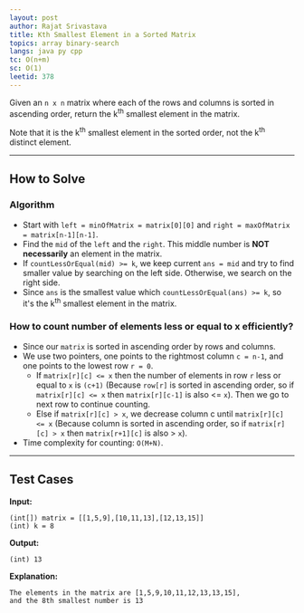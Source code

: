 ```yaml
---
layout: post
author: Rajat Srivastava
title: Kth Smallest Element in a Sorted Matrix
topics: array binary-search
langs: java py cpp
tc: O(n+m)
sc: O(1)
leetid: 378
---
```


Given an `n x n` matrix where each of the rows and columns is sorted in ascending order, 
return the k<sup>th</sup> smallest element in the matrix.

Note that it is the k<sup>th</sup> smallest element in the sorted order, 
not the k<sup>th</sup> distinct element.

---

## How to Solve

### Algorithm
- Start with `left = minOfMatrix = matrix[0][0]` and `right = maxOfMatrix = matrix[n-1][n-1]`. 
- Find the `mid` of the `left` and the `right`. This middle number is **NOT necessarily** an element in the matrix. 
- If `countLessOrEqual(mid) >= k`, we keep current `ans = mid` and try to find smaller value by searching on the left side. Otherwise, we search on the right side. 
- Since `ans` is the smallest value which `countLessOrEqual(ans) >= k`, so it's the k<sup>th</sup> smallest element in the matrix.

### How to count number of elements less or equal to x efficiently?
- Since our `matrix` is sorted in ascending order by rows and columns. 
- We use two pointers, one points to the rightmost column `c = n-1`, and one points to the lowest row `r = 0`.
  - If `matrix[r][c] <= x` then the number of elements in row `r` less or equal to `x` is `(c+1)` (Because `row[r]` is sorted in ascending order, so if `matrix[r][c] <= x` then `matrix[r][c-1]` is also <= `x`). 
  Then we go to next row to continue counting.
  - Else if `matrix[r][c] > x`, we decrease column c until `matrix[r][c] <= x` (Because column is sorted in ascending order, so if `matrix[r][c] > x` then `matrix[r+1][c]` is also > `x`). 
- Time complexity for counting: `O(M+N)`.

---

## Test Cases

**Input:**
```
(int[]) matrix = [[1,5,9],[10,11,13],[12,13,15]]
(int) k = 8
```

**Output:**
```
(int) 13
```

**Explanation:**
```
The elements in the matrix are [1,5,9,10,11,12,13,13,15], 
and the 8th smallest number is 13
```